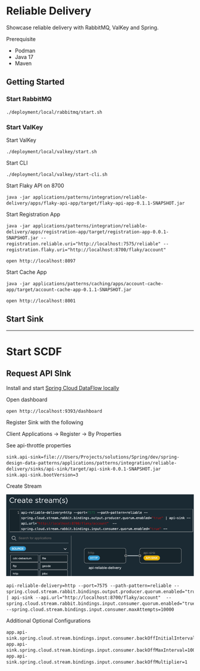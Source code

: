 # Reliable Delivery

Showcase reliable delivery with RabbitMQ, ValKey and Spring.

Prerequisite

- Podman
- Java 17
- Maven


## Getting Started


### Start RabbitMQ

```shell
./deployment/local/rabbitmq/start.sh
```
### Start ValKey

Start ValKey
```shell
./deployment/local/valkey/start.sh
```

Start CLI

```shell
./deployment/local/valkey/start-cli.sh
```

Start Flaky API on 8700
```shell
java -jar applications/patterns/integration/reliable-delivery/apps/flaky-api-app/target/flaky-api-app-0.1.1-SNAPSHOT.jar
```


Start Registration App


```shell
java -jar applications/patterns/integration/reliable-delivery/apps/registration-app/target/registration-app-0.0.1-SNAPSHOT.jar --registration.reliable.uri="http://localhost:7575/reliable" --registration.flaky.uri="http://localhost:8700/flaky/account"
```

```shell
open http://localhost:8097
```


Start Cache App

```shell
java -jar applications/patterns/caching/apps/account-cache-app/target/account-cache-app-0.1.1-SNAPSHOT.jar
```

```shell
open http://localhost:8001
```


## Start Sink

------------
# Start SCDF

## Request API  SInk


Install and start [Spring Cloud DataFlow locally](https://dataflow.spring.io/docs/installation/local/)


Open dashboard

```shell
open http://localhost:9393/dashboard
```


Register Sink with the following

Client Applications -> Register -> By Properties

See api-throttle properties

```properties
sink.api-sink=file:///Users/Projects/solutions/Spring/dev/spring-design-data-patterns/applications/patterns/integration/reliable-delivery/sinks/api-sink/target/api-sink-0.0.1-SNAPSHOT.jar
sink.api-sink.bootVersion=3
```

Create Stream

![create-stream.png](docs/img/create-stream.png)

```shell
api-reliable-delivery=http --port=7575 --path-pattern=reliable --spring.cloud.stream.rabbit.bindings.output.producer.quorum.enabled="true" | api-sink --api.url="http://localhost:8700/flaky/account"  --spring.cloud.stream.rabbit.bindings.input.consumer.quorum.enabled="true" --spring.cloud.stream.bindings.input.consumer.maxAttempts=10000
```


Additional Optional Configurations

```properties
app.api-sink.spring.cloud.stream.bindings.input.consumer.backOffInitialInterval=1000
app.api-sink.spring.cloud.stream.bindings.input.consumer.backOffMaxInterval=1000
app.api-sink.spring.cloud.stream.bindings.input.consumer.backOffMultiplier=1
```

